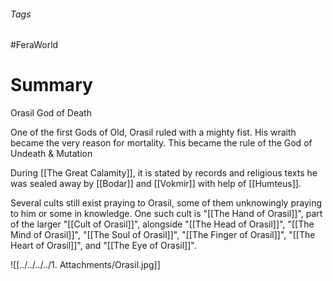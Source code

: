 ###### Tags

#FeraWorld

# Summary

Orasil 
	God of Death 

One of the first Gods of Old, Orasil ruled with a mighty fist. His wraith became the very reason for mortality. This became the rule of the God of Undeath & Mutation 

During [[The Great Calamity]], it is stated by records and religious texts he was sealed away by [[Bodar]] and [[Vokmir]] with help of [[Humteus]].  

Several cults still exist praying to Orasil, some of them unknowingly praying to him or some in knowledge. One such cult is "[[The Hand of Orasil]]", part of the larger "[[Cult of Orasil]]", alongside "[[The Head of Orasil]]", "[[The Mind of Orasil]]",  "[[The Soul of Orasil]]", "[[The Finger of Orasil]]", "[[The Heart of Orasil]]", and "[[The Eye of Orasil]]".  


![[../../../../1. Attachments/Orasil.jpg]]